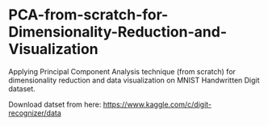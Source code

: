 # PCA-from-scratch-for-Dimensionality-Reduction-and-Visualization
Applying Principal Component Analysis technique (from scratch) for dimensionality reduction and data visualization on MNIST Handwritten Digit dataset.

Download datset from here: https://www.kaggle.com/c/digit-recognizer/data
